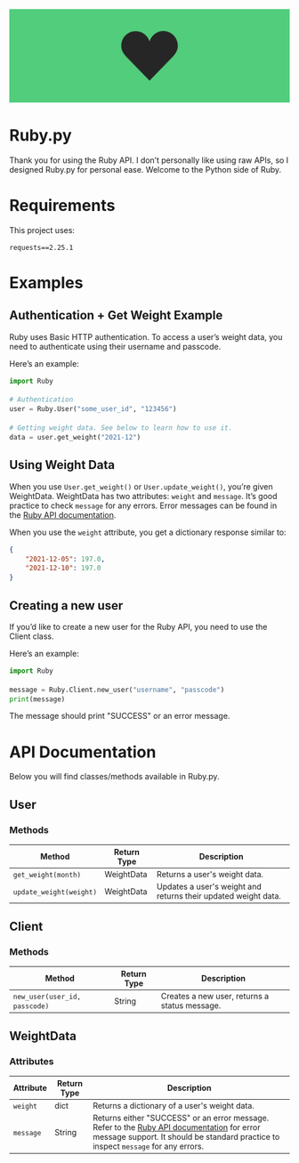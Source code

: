 <img src="./.github/ruby-banner.png">

# Ruby.py
Thank you for using the Ruby API. I don’t personally like using raw APIs, so I designed Ruby.py for personal ease. 
Welcome to the Python side of Ruby.

# Requirements
This project uses:
```
requests==2.25.1
```

# Examples
## Authentication + Get Weight Example
Ruby uses Basic HTTP authentication. To access a user’s weight data, you need to authenticate using their username and 
passcode.

Here’s an example:
```python
import Ruby

# Authentication
user = Ruby.User("some_user_id", "123456")

# Getting weight data. See below to learn how to use it.
data = user.get_weight("2021-12")
```


## Using Weight Data
When you use `User.get_weight()` or `User.update_weight()`, you’re given WeightData. WeightData has two attributes: 
`weight` and `message`. It’s good practice to check `message` for any errors. Error messages can be found in the 
[Ruby API documentation](https://github.com/SelfDotUser/Ruby-Server).

When you use the `weight` attribute, you get a dictionary response similar to:
```json
{
    "2021-12-05": 197.0,
    "2021-12-10": 197.0
}
```

## Creating a new user
If you’d like to create a new user for the Ruby API, you need to use the Client class.

Here’s an example:
```python
import Ruby

message = Ruby.Client.new_user("username", "passcode")
print(message)
```
The message should print "SUCCESS" or an error message.

# API Documentation
Below you will find classes/methods available in Ruby.py.

## User
### Methods
|Method|Return Type|Description|
|---|---|---|
|`get_weight(month)`|WeightData|Returns a user's weight data.|
|`update_weight(weight)`|WeightData|Updates a user's weight and returns their updated weight data.|

## Client
### Methods
|Method|Return Type|Description|
|---|---|---|
|`new_user(user_id, passcode)`|String|Creates a new user, returns a status message.|

## WeightData
### Attributes
|Attribute|Return Type|Description|
|---|---|---|
|`weight`|dict|Returns a dictionary of a user's weight data.|
|`message`|String|Returns either "SUCCESS" or an error message. Refer to the [Ruby API documentation](https://github.com/SelfDotUser/Ruby-Server) for error message support. It should be standard practice to inspect `message` for any errors.|